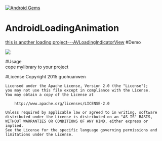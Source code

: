 [![Android Gems](http://www.android-gems.com/badge/guohuanwen/TaiJIView.svg?branch=master)](http://www.android-gems.com/lib/guohuanwen/TaiJIView)

# AndroidLoadingAnimation
[this is another loading project---AVLoadingIndicatorView](AndroidLoadingAnimation) 
#Demo  

![](https://github.com/guohuanwen/TaiJIView/blob/master/screenshots/gif4.gif)  


  
#Usage  
cope mylibrary to your project  
  
#License
    Copyright 2015 guohuanwen

    Licensed under the Apache License, Version 2.0 (the "License");
    you may not use this file except in compliance with the License.
    You may obtain a copy of the License at

        http://www.apache.org/licenses/LICENSE-2.0
    
    Unless required by applicable law or agreed to in writing, software
    distributed under the License is distributed on an "AS IS" BASIS,
    WITHOUT WARRANTIES OR CONDITIONS OF ANY KIND, either express or implied.
    See the License for the specific language governing permissions and
    limitations under the License.


